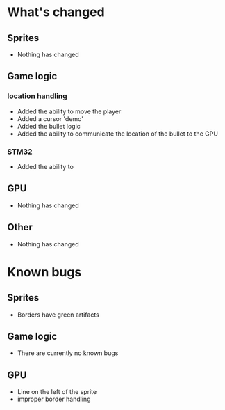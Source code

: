 # What's changed

## Sprites
- Nothing has changed

## Game logic

### location handling
- Added the ability to move the player
- Added a cursor 'demo'
- Added the bullet logic
- Added the ability to communicate the location of the bullet to the GPU

### STM32
- Added the ability to 

## GPU
- Nothing has changed

## Other
- Nothing has changed

# Known bugs

## Sprites
- Borders have green artifacts

## Game logic
- There are currently no known bugs

## GPU
- Line on the left of the sprite
- improper border handling